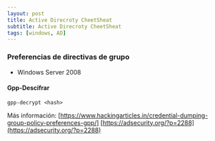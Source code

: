 ```yaml
---
layout: post
title: Active Direcroty CheetSheat
subtitle: Active Direcroty CheetSheat
tags: [windows, AD]
---
```



### Preferencias de directivas de grupo

- Windows Server 2008

#### Gpp-Descifrar
 
```gpp-decrypt <hash>```



Más información:
[https://www.hackingarticles.in/credential-dumping-group-policy-preferences-gpp/]
[https://adsecurity.org/?p=2288](https://adsecurity.org/?p=2288)

